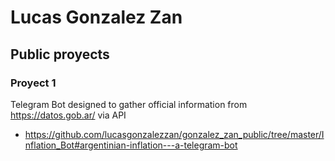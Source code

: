 # Lucas Gonzalez Zan
## Public proyects


### Proyect 1
Telegram Bot designed to gather official information from https://datos.gob.ar/ via API
- https://github.com/lucasgonzalezzan/gonzalez_zan_public/tree/master/Inflation_Bot#argentinian-inflation---a-telegram-bot
